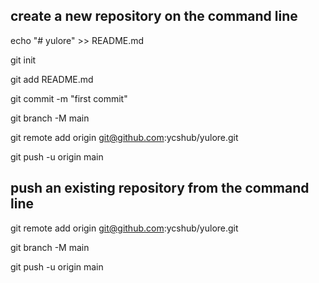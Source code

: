 ## create a new repository on the command line

echo "# yulore" >> README.md

git init

git add README.md

git commit -m "first commit"

git branch -M main

git remote add origin git@github.com:ycshub/yulore.git

git push -u origin main


## push an existing repository from the command line

git remote add origin git@github.com:ycshub/yulore.git

git branch -M main

git push -u origin main
